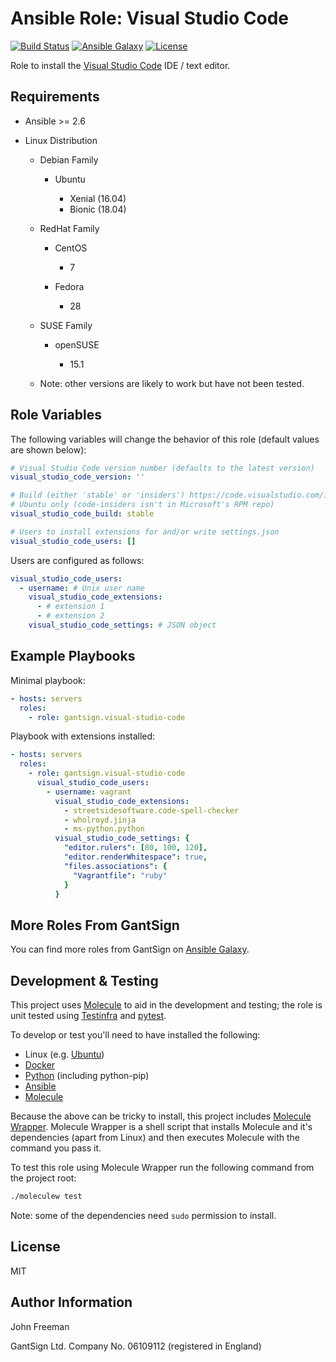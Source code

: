 Ansible Role: Visual Studio Code
================================

[![Build Status](https://travis-ci.org/gantsign/ansible-role-visual-studio-code.svg?branch=master)](https://travis-ci.org/gantsign/ansible-role-visual-studio-code)
[![Ansible Galaxy](https://img.shields.io/badge/ansible--galaxy-gantsign.visual--studio--code-blue.svg)](https://galaxy.ansible.com/gantsign/visual-studio-code)
[![License](https://img.shields.io/badge/license-MIT-blue.svg)](https://raw.githubusercontent.com/gantsign/ansible-role-visual-studio-code/master/LICENSE)

Role to install the [Visual Studio Code](https://code.visualstudio.com) IDE / text editor.

Requirements
------------

* Ansible >= 2.6

* Linux Distribution

    * Debian Family

        * Ubuntu

            * Xenial (16.04)
            * Bionic (18.04)

    * RedHat Family

        * CentOS

            * 7

        * Fedora

            * 28

    * SUSE Family

        * openSUSE

            * 15.1

    * Note: other versions are likely to work but have not been tested.

Role Variables
--------------

The following variables will change the behavior of this role (default values
are shown below):

```yaml
# Visual Studio Code version number (defaults to the latest version)
visual_studio_code_version: ''

# Build (either 'stable' or 'insiders') https://code.visualstudio.com/insiders/
# Ubuntu only (code-insiders isn't in Microsoft's RPM repo)
visual_studio_code_build: stable

# Users to install extensions for and/or write settings.json
visual_studio_code_users: []
```

Users are configured as follows:

```yaml
visual_studio_code_users:
  - username: # Unix user name
    visual_studio_code_extensions:
      - # extension 1
      - # extension 2
    visual_studio_code_settings: # JSON object
```

Example Playbooks
-----------------

Minimal playbook:

```yaml
- hosts: servers
  roles:
    - role: gantsign.visual-studio-code
```

Playbook with extensions installed:

```yaml
- hosts: servers
  roles:
    - role: gantsign.visual-studio-code
      visual_studio_code_users:
        - username: vagrant
          visual_studio_code_extensions:
            - streetsidesoftware.code-spell-checker
            - wholroyd.jinja
            - ms-python.python
          visual_studio_code_settings: {
            "editor.rulers": [80, 100, 120],
            "editor.renderWhitespace": true,
            "files.associations": {
              "Vagrantfile": "ruby"
            }
          }
```

More Roles From GantSign
------------------------

You can find more roles from GantSign on
[Ansible Galaxy](https://galaxy.ansible.com/gantsign).

Development & Testing
---------------------

This project uses [Molecule](http://molecule.readthedocs.io/) to aid in the
development and testing; the role is unit tested using
[Testinfra](http://testinfra.readthedocs.io/) and
[pytest](http://docs.pytest.org/).

To develop or test you'll need to have installed the following:

* Linux (e.g. [Ubuntu](http://www.ubuntu.com/))
* [Docker](https://www.docker.com/)
* [Python](https://www.python.org/) (including python-pip)
* [Ansible](https://www.ansible.com/)
* [Molecule](http://molecule.readthedocs.io/)

Because the above can be tricky to install, this project includes
[Molecule Wrapper](https://github.com/gantsign/molecule-wrapper). Molecule
Wrapper is a shell script that installs Molecule and it's dependencies (apart
from Linux) and then executes Molecule with the command you pass it.

To test this role using Molecule Wrapper run the following command from the
project root:

```bash
./moleculew test
```

Note: some of the dependencies need `sudo` permission to install.

License
-------

MIT

Author Information
------------------

John Freeman

GantSign Ltd.
Company No. 06109112 (registered in England)
